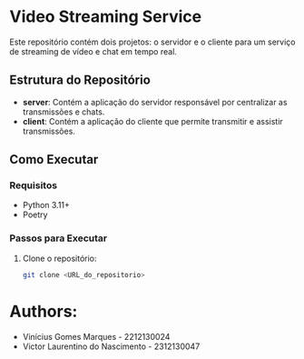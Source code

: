 # Video Streaming Service

Este repositório contém dois projetos: o servidor e o cliente para um serviço de streaming de vídeo e chat em tempo real.

## Estrutura do Repositório

- **server**: Contém a aplicação do servidor responsável por centralizar as transmissões e chats.
- **client**: Contém a aplicação do cliente que permite transmitir e assistir transmissões.

## Como Executar

### Requisitos

- Python 3.11+
- Poetry

### Passos para Executar

1. Clone o repositório:
   ```sh
   git clone <URL_do_repositorio>

# Authors:
- Vinícius Gomes Marques - 2212130024
- Victor Laurentino do Nascimento - 2312130047

